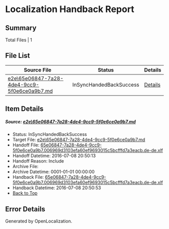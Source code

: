 # <a name='report-top'></a> Localization Handback Report

## Summary
 Total Files | 1

## File List
 Source File | Status | Details 
 ----------- | ------ | ------- 
 [e2e\65e06847-7a28-4de4-9cc9-5f0e6ce0a9b7.md](https://github.com/OpenLocalizationTestOrg/oltest/blob/6567479c1ddff3dce59fa45613082cfa632e5dbf/e2e/65e06847-7a28-4de4-9cc9-5f0e6ce0a9b7.md) | InSyncHandedBackSuccess | [Details](#104042feeac337c4b4b82769803cbceea1ebe8d93)

## Item Details
##### <a name='104042feeac337c4b4b82769803cbceea1ebe8d93'></a> Source: [e2e\65e06847-7a28-4de4-9cc9-5f0e6ce0a9b7.md](https://github.com/OpenLocalizationTestOrg/oltest/blob/6567479c1ddff3dce59fa45613082cfa632e5dbf/e2e/65e06847-7a28-4de4-9cc9-5f0e6ce0a9b7.md)
* Status: InSyncHandedBackSuccess
* Target File: [e2e\65e06847-7a28-4de4-9cc9-5f0e6ce0a9b7.md](https://github.com/OpenLocalizationTestOrg/oltest-dede-fly/blob/6b2d9c95bc3072a875764b1161313bf6621e3ec8/e2e/65e06847-7a28-4de4-9cc9-5f0e6ce0a9b7.md)
* Handoff File: [65e06847-7a28-4de4-9cc9-5f0e6ce0a9b7.006969d3103efa60ef9693015c5bcfffd7a3eacb.de-de.xlf](https://github.com/OpenLocalizationTestOrg/olhandoff-e2e/blob/6de18c04bb0cc5efaab0c745f4feae66e4118990/ol-handoff/OpenLocalizationTestOrg/oltest-dede-fly/ci/ht/65e06847-7a28-4de4-9cc9-5f0e6ce0a9b7.006969d3103efa60ef9693015c5bcfffd7a3eacb.de-de.xlf)
* Handoff Datetime: 2016-07-08 20:50:13
* Handoff Reason: Include
* Archive File: 
* Archive Datetime: 0001-01-01 00:00:00
* Handback File: [65e06847-7a28-4de4-9cc9-5f0e6ce0a9b7.006969d3103efa60ef9693015c5bcfffd7a3eacb.de-de.xlf](https://github.com/OpenLocalizationTestOrg/olhandback-e2e/blob/5da51bcc86705b777e3b3bca3350527fbaf043d1/ol-handback/OpenLocalizationTestOrg/oltest-dede-fly/ci/ht/65e06847-7a28-4de4-9cc9-5f0e6ce0a9b7.006969d3103efa60ef9693015c5bcfffd7a3eacb.de-de.xlf)
* Handback Datetime: 2016-07-08 20:50:53
* [Back to Top](#report-top)


## Error Details

Generated by OpenLocalization.
